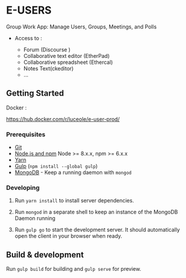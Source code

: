 # E-USERS

Group Work App: Manage Users, Groups, Meetings, and Polls

 - Access to :

      - Forum (Discourse )
      - Collaborative text editor (EtherPad)
      - Collaborative spreadsheet (Ethercal)
      - Notes Text(ckeditor)
      - ...


## Getting Started

Docker :

https://hub.docker.com/r/luceole/e-user-prod/

### Prerequisites

- [Git](https://git-scm.com/)
- [Node.js and npm](nodejs.org) Node >= 8.x.x, npm >= 6.x.x
- [Yarn](https://yarnpkg.com)  
- [Gulp](http://gulpjs.com/) (`npm install --global gulp`)
- [MongoDB](https://www.mongodb.org/) - Keep a running daemon with `mongod`

### Developing

1. Run `yarn install` to install server dependencies.

2. Run `mongod` in a separate shell to keep an instance of the MongoDB Daemon running

3. Run `gulp go` to start the development server. It should automatically open the client in your browser when ready.

## Build & development

Run `gulp build` for building and `gulp serve` for preview.
